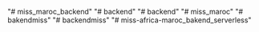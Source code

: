 "# miss_maroc_backend" 
"# backend" 
"# backend" 
"# miss_maroc" 
"# bakendmiss" 
"# backendmiss" 
"# miss-africa-maroc_bakend_serverless" 

